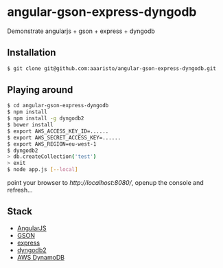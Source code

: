 angular-gson-express-dyngodb
===========================

Demonstrate angularjs + gson + express + dyngodb

## Installation

```sh
$ git clone git@github.com:aaaristo/angular-gson-express-dyngodb.git
```

## Playing around

```sh
$ cd angular-gson-express-dyngodb
$ npm install
$ npm install -g dyngodb2
$ bower install
$ export AWS_ACCESS_KEY_ID=......
$ export AWS_SECRET_ACCESS_KEY=......
$ export AWS_REGION=eu-west-1
$ dyngodb2
> db.createCollection('test')
> exit
$ node app.js [--local]
```

point your browser to *http://localhost:8080/*, openup the console and refresh...

## Stack

* [AngularJS](https://angularjs.org/)
* [GSON](https://github.com/aaaristo/gson)
* [express](http://expressjs.com/)
* [dyngodb2](https://github.com/aaaristo/dyngodb)
* [AWS DynamoDB](https://aws.amazon.com/dynamodb/)
